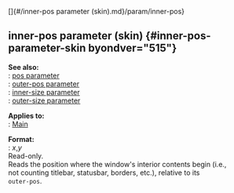 []{#/inner-pos parameter (skin).md}/param/inner-pos}    
## inner-pos parameter (skin) {#inner-pos-parameter-skin byondver="515"}    
**See also:**    
:   [pos parameter](/%7Bskin%7D/param/pos)    
:   [outer-pos parameter](/%7Bskin%7D/param/outer-pos)    
:   [inner-size parameter](/%7Bskin%7D/param/inner-size)    
:   [outer-size parameter](/%7Bskin%7D/param/outer-size)    
<!-- -->    
**Applies to:**    
:   [Main](/%7Bskin%7D/control/main)    
<!-- -->    
**Format:**    
:   *x*,*y*    
Read-only.    
Reads the position where the window\'s interior contents begin (i.e.,    
not counting titlebar, statusbar, borders, etc.), relative to its    
`outer-pos`.  